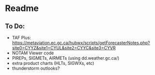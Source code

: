 # Readme

## To Do:
- TAF Plus: https://metaviation.ec.gc.ca/hubwx/scripts/getForecasterNotes.php?site0=CYYZ&site1=CYUL&site2=CYYC&site3=CYVR
- NOTAM Viewer code
- PIREPs, SIGMETs, AIRMETs (using dd.weather.gc.ca/)
- extra product charts (HLTs, SIGWXs, etc)
- thunderstorm outlooks?
